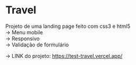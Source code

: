 # Travel
Projeto de uma landing page feito com css3 e html5
<br>
-> Menu mobile
<br>
-> Responsivo
<br>
-> Validação de formulário

-> LINK do projeto:  https://test-travel.vercel.app/
<br>
<br>
 <img src="./Animation.gif" alt="" srcset="">
